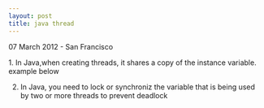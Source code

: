 ```yaml
---
layout: post
title: java thread
---
```


<p class="meta">07 March 2012 - San Francisco</p>
1. In Java,when creating threads, it shares a copy of the instance variable. example below

<script src="https://gist.github.com/1988822.js"> </script>

2. In Java, you need to lock or synchroniz the variable that is being used by two or more threads to prevent deadlock






